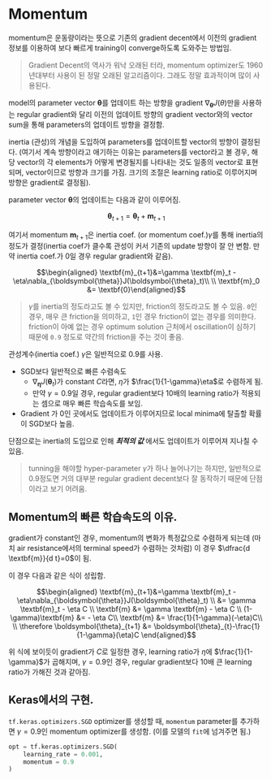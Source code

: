 # Momentum 

momentum은 운동량이라는 뜻으로 기존의 gradient decent에서 이전의 gradient 정보를 이용하여 보다 빠르게 training이 converge하도록 도와주는 방법임.

> Gradient Decent의 역사가 워낙 오래된 터라, momentum optimizer도 1960년대부터 사용이 된 정말 오래된 알고리즘이다. 그래도 정말 효과적이며 많이 사용된다.

model의 parameter vector $\boldsymbol{\theta}$를 업데이트 하는 방향을 gradient $\nabla_{\boldsymbol{\theta}}J(\theta)$만을 사용하는 regular gradient와 달리 이전의 업데이트 방향의 gradient vector와의 vector sum을 통해 parameters의 업데이트 방향을 결정함.

inertia (관성)의 개념을 도입하여 parameters를 업데이트할 vector의 방향이 결정된다. (여기서 계속 방향이라고 애기하는 이유는 parameters를 vector라고 볼 경우, 해당 vector의 각 elements가 어떻게 변경될지를 나타내는 것도 일종의 vector로 표현되며, vector이므로 방향과 크기를 가짐. 크기의 조절은 learning ratio로 이루어지며 방향은 gradient로 결정됨).

parameter vector $\boldsymbol{\theta}$의 업데이트는 다음과 같이 이루어짐.

$$\boldsymbol{\theta}_{t+1}=\boldsymbol{\theta}_{t}+ \textbf{m}_{t+1}$$

여기서 momentum $\textbf{m}_{t+1}$은 inertia coef. (or momentum coef.)$\gamma$를 통해 inertia의 정도가 결정(inertia coef가 클수록 관성이 커서 기존의 update 방향이 잘 안 변함. 만약 inertia coef.가 0일 경우 regular gradient와 같음).

$$\begin{aligned} \textbf{m}_{t+1}&=\gamma \textbf{m}_t - \eta\nabla_{\boldsymbol{\theta}}J(\boldsymbol{\theta}_t)\\ \\ \textbf{m}_0 &= \textbf{0}\end{aligned}$$

> $\gamma$를 inertia의 정도라고도 볼 수 있지만, friction의 정도라고도 볼 수 있음. `0`인 경우, 매우 큰 friction을 의미하고, `1`인 경우 friction이 없는 경우를 의미한다. friction이 아예 없는 경우 optimum solution 근처에서 oscillation이 심하기 때문에 `0.9` 정도로 약간의 friction을 주는 것이 좋음.

관성계수(inertia coef.) $\gamma$은 일반적으로 0.9를 사용.

- SGD보다 일반적으로 빠른 수렴속도
    - $\nabla_{\boldsymbol{\eta}}J(\boldsymbol{\theta}_t)$가 constant $C$라면, $\eta$가 $\frac{1}{1-\gamma}\eta$로 수렴하게 됨.
    - 만약 $\gamma=0.9$일 경우, regular gradient보다 10배의 learning ratio가 적용되는 셈으로 매우 빠른 학습속도를 보임.    
- Gradient 가 0인 곳에서도 업데이트가 이루어지므로 local minima에 탈출할 확률이 SGD보다 높음.

단점으로는 inertia의 도입으로 인해 ***최적의 값*** 에서도 업데이트가 이루어져 지나칠 수 있음.

> tunning을 해야할 hyper-parameter $\gamma$가 하나 늘어나기는 하지만, 일반적으로 0.9정도면 거의 대부분 regular gradient decent보다 잘 동작하기 때문에 단점이라고 보기 어려움.


## Momentum의 빠른 학습속도의 이유.

gradient가 constant인 경우, momentum의 변화가 특정값으로 수렴하게 되는데 (마치 air resistance에서의 terminal speed가 수렴하는 것처럼) 이 경우 $\dfrac{d \textbf{m}}{d t}=0$이 됨.

이 경우 다음과 같은 식이 성립함.

$$\begin{aligned} \textbf{m}_{t+1}&=\gamma \textbf{m}_t -\eta\nabla_{\boldsymbol{\theta}}J(\boldsymbol{\theta}_t) \\ &= \gamma \textbf{m}_t - \eta C \\
\textbf{m} &= \gamma \textbf{m} - \eta C \\
(1-\gamma)\textbf{m} &= - \eta C\\
\textbf{m} &= \frac{1}{1-\gamma}(-\eta)C\\ \\
\therefore \boldsymbol{\theta}_{t+1} &= \boldsymbol{\theta}_{t}-\frac{1}{1-\gamma}(\eta)C \end{aligned}$$

위 식에 보이듯이 gradient가  $C$로 일정한 경우, learning ratio가 $\eta$에 $\frac{1}{1-\gamma}$가 곱해지며, $\gamma=0.9$인 경우, regular gradient보다 10배 큰 learning ratio가 가해진 것과 같아짐.

## Keras에서의 구현.

`tf.keras.optimizers.SGD` optimizer를 생성할 때, `momentum` parameter를 추가하면 $\gamma=0.9$인 momentum optimizer를 생성함. (이를 모델의 `fit`에 넘겨주면 됨.)

```Python
opt = tf.keras.optimizers.SGD(
    learning_rate = 0.001,
    momentum = 0.9
)
```


